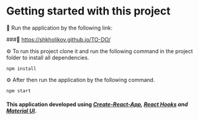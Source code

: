 # Getting started with this project

🚀 Run the application by the following link:

###🔗 https://shkholikov.github.io/TO-DO/

⚙️ To run this project clone it and run the following command in the project folder to install all dependencies.

```
npm install
```

⚙️ After then run the application by the following command.

```
npm start
```

#### This application developed using **_[Create-React-App](https://create-react-app.dev), [React Hooks](https://reactjs.org/docs/hooks-intro.html) and [Material UI](https://mui.com)_**.
